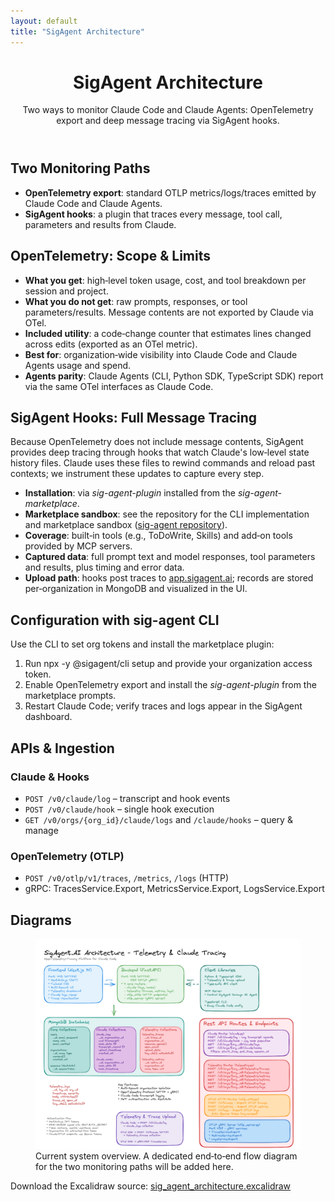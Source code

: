 ```yaml
---
layout: default
title: "SigAgent Architecture"
---
```


<div class="max-w-4xl mx-auto px-4 sm:px-6 md:px-8 py-8">
  <header class="mb-8">
    <h1 class="text-4xl font-bold text-gray-900 mb-4">SigAgent Architecture</h1>
    <p class="text-xl text-gray-600">
      Two ways to monitor Claude Code and Claude Agents: OpenTelemetry export and deep message tracing via SigAgent hooks.
    </p>
  </header>

  <section class="bg-white rounded-lg shadow-lg p-6 md:p-8 mb-8">
    <h2 class="text-2xl font-semibold text-gray-900 mb-4">Two Monitoring Paths</h2>
    <ul class="list-disc list-inside text-gray-700 space-y-2">
      <li><strong>OpenTelemetry export</strong>: standard OTLP metrics/logs/traces emitted by Claude Code and Claude Agents.</li>
      <li><strong>SigAgent hooks</strong>: a plugin that traces every message, tool call, parameters and results from Claude.</li>
    </ul>
  </section>

  <section class="bg-white rounded-lg shadow-lg p-6 md:p-8 mb-8">
    <h2 class="text-2xl font-semibold text-gray-900 mb-4">OpenTelemetry: Scope & Limits</h2>
    <ul class="list-disc list-inside text-gray-700 space-y-2">
      <li><strong>What you get</strong>: high‑level token usage, cost, and tool breakdown per session and project.</li>
      <li><strong>What you do not get</strong>: raw prompts, responses, or tool parameters/results. Message contents are not exported by Claude via OTel.</li>
      <li><strong>Included utility</strong>: a code‑change counter that estimates lines changed across edits (exported as an OTel metric).</li>
      <li><strong>Best for</strong>: organization‑wide visibility into Claude Code and Claude Agents usage and spend.</li>
      <li><strong>Agents parity</strong>: Claude Agents (CLI, Python SDK, TypeScript SDK) report via the same OTel interfaces as Claude Code.</li>
    </ul>
  </section>

  <section class="bg-white rounded-lg shadow-lg p-6 md:p-8 mb-8">
    <h2 class="text-2xl font-semibold text-gray-900 mb-4">SigAgent Hooks: Full Message Tracing</h2>
    <p class="text-gray-700 mb-4">
      Because OpenTelemetry does not include message contents, SigAgent provides deep tracing through
      hooks that watch Claude's low‑level state history files. Claude uses these files to rewind commands
      and reload past contexts; we instrument these updates to capture every step.
    </p>
    <ul class="list-disc list-inside text-gray-700 space-y-2">
      <li><strong>Installation</strong>: via <em>sig-agent-plugin</em> installed from the <em>sig-agent-marketplace</em>.</li>
      <li><strong>Marketplace sandbox</strong>: see the repository for the CLI implementation and marketplace sandbox
        (<a class="text-blue-600 hover:text-blue-800 underline" href="https://github.com/analytiq-hub/sig-agent" target="_blank" rel="noopener noreferrer">sig-agent repository</a>).</li>
      <li><strong>Coverage</strong>: built‑in tools (e.g., ToDoWrite, Skills) and add‑on tools provided by MCP servers.</li>
      <li><strong>Captured data</strong>: full prompt text and model responses, tool parameters and results, plus timing and error data.</li>
      <li><strong>Upload path</strong>: hooks post traces to <a class="text-blue-600 hover:text-blue-800 underline" href="https://app.sigagent.ai" target="_blank" rel="noopener noreferrer">app.sigagent.ai</a>; records are stored per‑organization in MongoDB and visualized in the UI.</li>
    </ul>
  </section>

  <section class="bg-white rounded-lg shadow-lg p-6 md:p-8 mb-8">
    <h2 class="text-2xl font-semibold text-gray-900 mb-4">Configuration with sig-agent CLI</h2>
    <p class="text-gray-700">Use the CLI to set org tokens and install the marketplace plugin:</p>
    <ol class="list-decimal list-inside mt-2 space-y-2 text-gray-700">
      <li>Run <span class="bg-gray-900 text-green-300 rounded px-2 py-1 font-mono text-sm">npx -y @sigagent/cli setup</span> and provide your organization access token.</li>
      <li>Enable OpenTelemetry export and install the <em>sig-agent-plugin</em> from the marketplace prompts.</li>
      <li>Restart Claude Code; verify traces and logs appear in the SigAgent dashboard.</li>
    </ol>
  </section>

  <section class="bg-white rounded-lg shadow-lg p-6 md:p-8 mb-8">
    <h2 class="text-2xl font-semibold text-gray-900 mb-4">APIs & Ingestion</h2>
    <div class="grid md:grid-cols-2 gap-6 text-gray-700">
      <div>
        <h3 class="text-xl font-medium text-gray-900">Claude & Hooks</h3>
        <ul class="list-disc list-inside mt-2 space-y-1">
          <li><code>POST /v0/claude/log</code> – transcript and hook events</li>
          <li><code>POST /v0/claude/hook</code> – single hook execution</li>
          <li><code>GET /v0/orgs/{org_id}/claude/logs</code> and <code>/claude/hooks</code> – query & manage</li>
        </ul>
      </div>
      <div>
        <h3 class="text-xl font-medium text-gray-900">OpenTelemetry (OTLP)</h3>
        <ul class="list-disc list-inside mt-2 space-y-1">
          <li><code>POST /v0/otlp/v1/traces</code>, <code>/metrics</code>, <code>/logs</code> (HTTP)</li>
          <li>gRPC: TracesService.Export, MetricsService.Export, LogsService.Export</li>
        </ul>
      </div>
    </div>
  </section>

  <section class="bg-white rounded-lg shadow-lg p-6 md:p-8">
    <h2 class="text-2xl font-semibold text-gray-900 mb-4">Diagrams</h2>
    <figure>
      <img class="rounded-lg border border-gray-200" src="/assets/images/sig_agent_architecture.png" alt="SigAgent Architecture" />
      <figcaption class="text-sm text-gray-500 mt-2">Current system overview. A dedicated end‑to‑end flow diagram for the two monitoring paths will be added here.</figcaption>
    </figure>
    <p class="text-sm text-gray-600 mt-3">
      Download the Excalidraw source: <a class="text-blue-600 hover:text-blue-800 underline" href="/assets/js/sig_agent_architecture.excalidraw">sig_agent_architecture.excalidraw</a>
    </p>
  </section>
</div>


